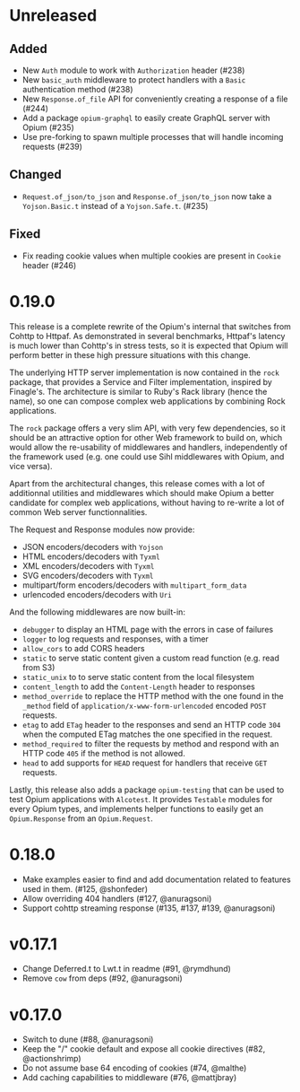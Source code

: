 # Unreleased

## Added

- New `Auth` module to work with `Authorization` header (#238)
- New `basic_auth` middleware to protect handlers with a `Basic` authentication method (#238)
- New `Response.of_file` API for conveniently creating a response of a file (#244)
- Add a package `opium-graphql` to easily create GraphQL server with Opium (#235)
- Use pre-forking to spawn multiple processes that will handle incoming requests (#239)

## Changed

- `Request.of_json/to_json` and `Response.of_json/to_json` now take a `Yojson.Basic.t` instead of a `Yojson.Safe.t`. (#235)

## Fixed

- Fix reading cookie values when multiple cookies are present in `Cookie` header (#246)

# 0.19.0

This release is a complete rewrite of the Opium's internal that switches from Cohttp to Httpaf.
As demonstrated in several benchmarks, Httpaf's latency is much lower than Cohttp's in stress tests, so it is expected that Opium will perform better in these high pressure situations with this change.

The underlying HTTP server implementation is now contained in the `rock` package, that provides a Service and Filter implementation, inspired by Finagle's. The architecture is similar to Ruby's Rack library (hence the name), so one can compose complex web applications by combining Rock applications.

The `rock` package offers a very slim API, with very few dependencies, so it should be an attractive option for other Web framework to build on, which would allow the re-usability of middlewares and handlers, independently of the framework used (e.g. one could use Sihl middlewares with Opium, and vice versa).

Apart from the architectural changes, this release comes with a lot of additionnal utilities and middlewares which should make Opium a better candidate for complex web applications, without having to re-write a lot of common Web server functionnalities.

The Request and Response modules now provide:

- JSON encoders/decoders with `Yojson`
- HTML encoders/decoders with `Tyxml`
- XML encoders/decoders with `Tyxml`
- SVG encoders/decoders with `Tyxml`
- multipart/form encoders/decoders with `multipart_form_data`
- urlencoded encoders/decoders with `Uri`

And the following middlewares are now built-in:

- `debugger` to display an HTML page with the errors in case of failures
- `logger` to log requests and responses, with a timer
- `allow_cors` to add CORS headers
- `static` to serve static content given a custom read function (e.g. read from S3)
- `static_unix` to to serve static content from the local filesystem
- `content_length` to add the `Content-Length` header to responses
- `method_override` to replace the HTTP method with the one found in the `_method` field of `application/x-www-form-urlencoded` encoded `POST` requests.
- `etag` to add `ETag` header to the responses and send an HTTP code `304` when the computed ETag matches the one specified in the request.
- `method_required` to filter the requests by method and respond with an HTTP code `405` if the method is not allowed.
- `head` to add supports for `HEAD` request for handlers that receive `GET` requests.

Lastly, this release also adds a package `opium-testing` that can be used to test Opium applications with `Alcotest`. It provides `Testable` modules for every Opium types, and implements helper functions to easily get an `Opium.Response` from an `Opium.Request`.

# 0.18.0

* Make examples easier to find and add documentation related to features used in them. (#125, @shonfeder)
* Allow overriding 404 handlers (#127, @anuragsoni)
* Support cohttp streaming response (#135, #137, #139, @anuragsoni)

# v0.17.1

* Change Deferred.t to Lwt.t in readme (#91, @rymdhund)
* Remove `cow` from deps (#92, @anuragsoni)

# v0.17.0

* Switch to dune (#88, @anuragsoni)
* Keep the "/" cookie default and expose all cookie directives (#82, @actionshrimp)
* Do not assume base 64 encoding of cookies (#74, @malthe)
* Add caching capabilities to middleware (#76, @mattjbray)
